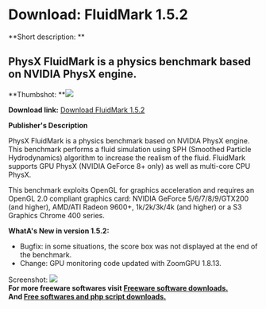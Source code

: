 # Download: FluidMark 1.5.2

**Short description: **

## PhysX FluidMark is a physics benchmark based on NVIDIA PhysX engine.

  
**Thumbshot: **![](http://www.freewarefiles.com/screenshot/fluidmark_md.jpg)   
  
**Download link:** [Download FluidMark 1.5.2](http://freesoftwares.boysofts.com/FluidMark_program_85256.html)  
  

**Publisher's Description**  
  

PhysX FluidMark is a physics benchmark based on NVIDIA PhysX engine. This
benchmark performs a fluid simulation using SPH (Smoothed Particle
Hydrodynamics) algorithm to increase the realism of the fluid. FluidMark
supports GPU PhysX (NVIDIA GeForce 8+ only) as well as multi-core CPU PhysX.

This benchmark exploits OpenGL for graphics acceleration and requires an
OpenGL 2.0 compliant graphics card: NVIDIA GeForce 5/6/7/8/9/GTX200 (and
higher), AMD/ATI Radeon 9600+, 1k/2k/3k/4k (and higher) or a S3 Graphics
Chrome 400 series.

**WhatA's New in version 1.5.2:**

  * Bugfix: in some situations, the score box was not displayed at the end of the benchmark. 
  * Change: GPU monitoring code updated with ZoomGPU 1.8.13. 

  
  
Screenshot: ![](http://www.freewarefiles.com/screenshot/fluidmark.jpg)  
**For more freeware softwares visit [Freeware software downloads.](http://freesoftwares.boysofts.com/)**   
**And [Free softwares and php script downloads.](http://www.boysofts.com/)**

